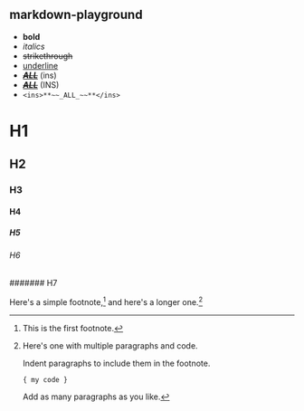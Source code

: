 ## markdown-playground

- **bold**
- _italics_
- ~~strikethrough~~
- <ins>underline</ins>
- <ins>**~~_ALL_~~**</ins> (ins)
- <INS>**~~_ALL_~~**</INS> (INS)
- `<ins>**~~_ALL_~~**</ins>`

# H1
## H2
### H3
#### H4
##### H5
###### H6
####### H7

Here's a simple footnote,[^1] and here's a longer one.[^bignote]

[^1]: This is the first footnote.

[^bignote]: Here's one with multiple paragraphs and code.
    
    Indent paragraphs to include them in the footnote.
    
    `{ my code }`
    
    Add as many paragraphs as you like.
